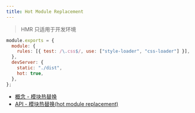 ```yaml
---
title: Hot Module Replacement
---
```


> HMR 只适用于开发环境

```js
module.exports = {
  module: {
    rules: [{ test: /\.css$/, use: ["style-loader", "css-loader"] }],
  },
  devServer: {
    static: "./dist",
    hot: true,
  },
};
```

- [概念 - 模块热替换](https://webpack.docschina.org/concepts/hot-module-replacement)
- [API - 模块热替换(hot module replacement)](https://webpack.docschina.org/api/hot-module-replacement/)
